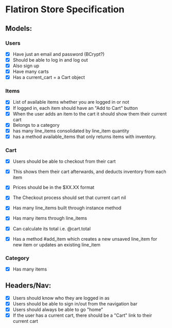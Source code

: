 # Flatiron Store Specification

## Models:

### Users
- [x] Have just an email and password (BCrypt?)
- [x] Should be able to log in and log out
- [x] Also sign up
- [x] Have many carts
- [x] Has a current_cart = a Cart object

### Items

- [x] List of available items whether you are logged in or not
- [x] If logged in, each item should have an "Add to Cart" button
- [x] When the user adds an item to the cart it should show them their current cart
- [x] Belongs to a category
- [x] has many line_items consolidated by line_item quantity
- [x] has a method available_items that only returns items with inventory.

### Cart

- [x] Users should be able to checkout from their cart
- [x] This shows them their cart afterwards, and deducts inventory from each item
- [x] Prices should be in the $XX.XX format
- [x] The Checkout process should set that current cart nil
- [x] Has many line_items built through instance method
- [x] Has many items through line_items
- [x] Can calculate its total i.e. @cart.total
- [x] Has a method #add_item which creates a new unsaved line_item for new item or updates an existing line_item



### Category
- [x] Has many items



## Headers/Nav:

- [x] Users should know who they are logged in as
- [x] Users should be able to sign in/out from the navigation bar
- [x] Users should always be able to go "home"
- [x] If the user has a current cart, there should be a "Cart" link to their current cart
